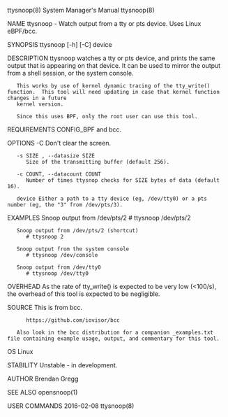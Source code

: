 ttysnoop(8)							    System Manager's Manual							   ttysnoop(8)

NAME
       ttysnoop - Watch output from a tty or pts device. Uses Linux eBPF/bcc.

SYNOPSIS
       ttysnoop [-h] [-C] device

DESCRIPTION
       ttysnoop	 watches  a  tty  or pts device, and prints the same output that is appearing on that device. It can be used to mirror the output from a shell
       session, or the system console.

       This works by use of kernel dynamic tracing of the tty_write() function.	 This tool will need updating in case that kernel function changes in a future
       kernel version.

       Since this uses BPF, only the root user can use this tool.

REQUIREMENTS
       CONFIG_BPF and bcc.

OPTIONS
       -C     Don't clear the screen.

       -s SIZE , --datasize SIZE
	      Size of the transmitting buffer (default 256).

       -c COUNT, --datacount COUNT
	      Number of times ttysnop checks for SIZE bytes of data (default 16).

       device Either a path to a tty device (eg, /dev/tty0) or a pts number (eg, the "3" from /dev/pts/3).

EXAMPLES
       Snoop output from /dev/pts/2
	      # ttysnoop /dev/pts/2

       Snoop output from /dev/pts/2 (shortcut)
	      # ttysnoop 2

       Snoop output from the system console
	      # ttysnoop /dev/console

       Snoop output from /dev/tty0
	      # ttysnoop /dev/tty0

OVERHEAD
       As the rate of tty_write() is expected to be very low (<100/s), the overhead of this tool is expected to be negligible.

SOURCE
       This is from bcc.

	      https://github.com/iovisor/bcc

       Also look in the bcc distribution for a companion _examples.txt file containing example usage, output, and commentary for this tool.

OS
       Linux

STABILITY
       Unstable - in development.

AUTHOR
       Brendan Gregg

SEE ALSO
       opensnoop(1)

USER COMMANDS								  2016-02-08								   ttysnoop(8)
